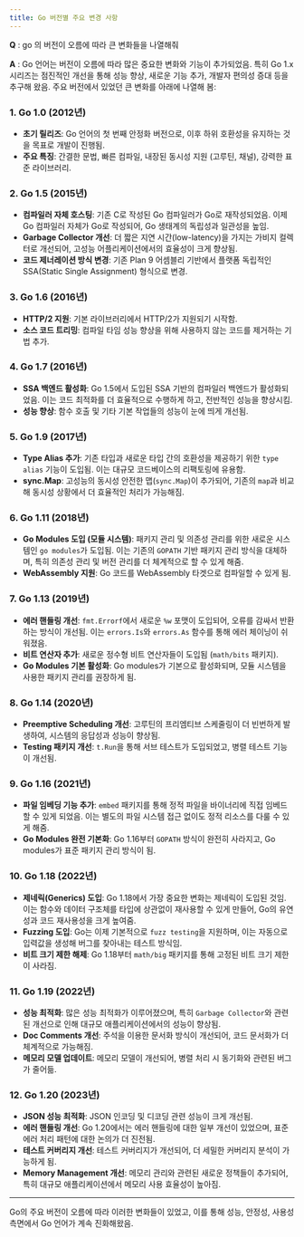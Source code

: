 ```yaml
---
title: Go 버전별 주요 변경 사항
---
```


**Q**
: go 의 버전이 오름에 따라 큰 변화들을 나열해줘

**A**
: 
Go 언어는 버전이 오름에 따라 많은 중요한 변화와 기능이 추가되었음. 특히 Go 1.x 시리즈는 점진적인 개선을 통해 성능 향상, 새로운 기능 추가, 개발자 편의성 증대 등을 추구해 왔음. 주요 버전에서 있었던 큰 변화를 아래에 나열해 봄:

### 1. **Go 1.0 (2012년)**
- **초기 릴리즈**: Go 언어의 첫 번째 안정화 버전으로, 이후 하위 호환성을 유지하는 것을 목표로 개발이 진행됨.
- **주요 특징**: 간결한 문법, 빠른 컴파일, 내장된 동시성 지원 (고루틴, 채널), 강력한 표준 라이브러리.

### 2. **Go 1.5 (2015년)**
- **컴파일러 자체 호스팅**: 기존 C로 작성된 Go 컴파일러가 Go로 재작성되었음. 이제 Go 컴파일러 자체가 Go로 작성되어, Go 생태계의 독립성과 일관성을 높임.
- **Garbage Collector 개선**: 더 짧은 지연 시간(low-latency)을 가지는 가비지 컬렉터로 개선되어, 고성능 어플리케이션에서의 효율성이 크게 향상됨.
- **코드 제너레이션 방식 변경**: 기존 Plan 9 어셈블리 기반에서 플랫폼 독립적인 SSA(Static Single Assignment) 형식으로 변경.

### 3. **Go 1.6 (2016년)**
- **HTTP/2 지원**: 기본 라이브러리에서 HTTP/2가 지원되기 시작함.
- **소스 코드 트리밍**: 컴파일 타임 성능 향상을 위해 사용하지 않는 코드를 제거하는 기법 추가.

### 4. **Go 1.7 (2016년)**
- **SSA 백엔드 활성화**: Go 1.5에서 도입된 SSA 기반의 컴파일러 백엔드가 활성화되었음. 이는 코드 최적화를 더 효율적으로 수행하게 하고, 전반적인 성능을 향상시킴.
- **성능 향상**: 함수 호출 및 기타 기본 작업들의 성능이 눈에 띄게 개선됨.

### 5. **Go 1.9 (2017년)**
- **Type Alias 추가**: 기존 타입과 새로운 타입 간의 호환성을 제공하기 위한 `type alias` 기능이 도입됨. 이는 대규모 코드베이스의 리팩토링에 유용함.
- **sync.Map**: 고성능의 동시성 안전한 맵(`sync.Map`)이 추가되어, 기존의 `map`과 비교해 동시성 상황에서 더 효율적인 처리가 가능해짐.

### 6. **Go 1.11 (2018년)**
- **Go Modules 도입 (모듈 시스템)**: 패키지 관리 및 의존성 관리를 위한 새로운 시스템인 `go modules`가 도입됨. 이는 기존의 `GOPATH` 기반 패키지 관리 방식을 대체하며, 특히 의존성 관리 및 버전 관리를 더 체계적으로 할 수 있게 해줌.
- **WebAssembly 지원**: Go 코드를 WebAssembly 타겟으로 컴파일할 수 있게 됨.

### 7. **Go 1.13 (2019년)**
- **에러 핸들링 개선**: `fmt.Errorf`에서 새로운 `%w` 포맷이 도입되어, 오류를 감싸서 반환하는 방식이 개선됨. 이는 `errors.Is`와 `errors.As` 함수를 통해 에러 체이닝이 쉬워졌음.
- **비트 연산자 추가**: 새로운 정수형 비트 연산자들이 도입됨 (`math/bits` 패키지).
- **Go Modules 기본 활성화**: Go modules가 기본으로 활성화되며, 모듈 시스템을 사용한 패키지 관리를 권장하게 됨.

### 8. **Go 1.14 (2020년)**
- **Preemptive Scheduling 개선**: 고루틴의 프리엠티브 스케줄링이 더 빈번하게 발생하여, 시스템의 응답성과 성능이 향상됨.
- **Testing 패키지 개선**: `t.Run`을 통해 서브 테스트가 도입되었고, 병렬 테스트 기능이 개선됨.

### 9. **Go 1.16 (2021년)**
- **파일 임베딩 기능 추가**: `embed` 패키지를 통해 정적 파일을 바이너리에 직접 임베드할 수 있게 되었음. 이는 별도의 파일 시스템 접근 없이도 정적 리소스를 다룰 수 있게 해줌.
- **Go Modules 완전 기본화**: Go 1.16부터 `GOPATH` 방식이 완전히 사라지고, Go modules가 표준 패키지 관리 방식이 됨.

### 10. **Go 1.18 (2022년)**
- **제네릭(Generics) 도입**: Go 1.18에서 가장 중요한 변화는 제네릭이 도입된 것임. 이는 함수와 데이터 구조체를 타입에 상관없이 재사용할 수 있게 만들어, Go의 유연성과 코드 재사용성을 크게 높여줌.
- **Fuzzing 도입**: Go는 이제 기본적으로 `fuzz testing`을 지원하며, 이는 자동으로 입력값을 생성해 버그를 찾아내는 테스트 방식임.
- **비트 크기 제한 해제**: Go 1.18부터 `math/big` 패키지를 통해 고정된 비트 크기 제한이 사라짐.

### 11. **Go 1.19 (2022년)**
- **성능 최적화**: 많은 성능 최적화가 이루어졌으며, 특히 `Garbage Collector`와 관련된 개선으로 인해 대규모 애플리케이션에서의 성능이 향상됨.
- **Doc Comments 개선**: 주석을 이용한 문서화 방식이 개선되어, 코드 문서화가 더 체계적으로 가능해짐.
- **메모리 모델 업데이트**: 메모리 모델이 개선되어, 병렬 처리 시 동기화와 관련된 버그가 줄어듦.

### 12. **Go 1.20 (2023년)**
- **JSON 성능 최적화**: JSON 인코딩 및 디코딩 관련 성능이 크게 개선됨.
- **에러 핸들링 개선**: Go 1.20에서는 에러 핸들링에 대한 일부 개선이 있었으며, 표준 에러 처리 패턴에 대한 논의가 더 진전됨.
- **테스트 커버리지 개선**: 테스트 커버리지가 개선되어, 더 세밀한 커버리지 분석이 가능하게 됨.
- **Memory Management 개선**: 메모리 관리와 관련된 새로운 정책들이 추가되어, 특히 대규모 애플리케이션에서 메모리 사용 효율성이 높아짐.

---

Go의 주요 버전이 오름에 따라 이러한 변화들이 있었고, 이를 통해 성능, 안정성, 사용성 측면에서 Go 언어가 계속 진화해왔음.